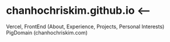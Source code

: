 # chanhochriskim.github.io <--

Vercel, FrontEnd (About, Experience, Projects, Personal Interests)
PigDomain (chanhochriskim.com)

